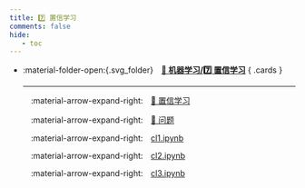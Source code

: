 ```yaml
---
title: 7️⃣ 置信学习
comments: false
hide:
   - toc
---
```


<div class="grid cards index-info" markdown>

-   :material-folder-open:{.svg_folder}&emsp;__[👺 机器学习/7️⃣ 置信学习](./index.md)__
{ .cards }

	---

	&emsp;:material-arrow-expand-right:&emsp;[🍁 置信学习](./A.md)

	&emsp;:material-arrow-expand-right:&emsp;[🍁 问题](./B.md)

	&emsp;:material-arrow-expand-right:&emsp;[cl1.ipynb](./cl1.ipynb)

	&emsp;:material-arrow-expand-right:&emsp;[cl2.ipynb](./cl2.ipynb)

	&emsp;:material-arrow-expand-right:&emsp;[cl3.ipynb](./cl3.ipynb)

</div>